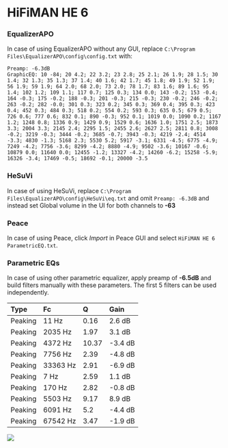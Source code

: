 # HiFiMAN HE 6

### EqualizerAPO
In case of using EqualizerAPO without any GUI, replace `C:\Program Files\EqualizerAPO\config\config.txt`
with:
```
Preamp: -6.3dB
GraphicEQ: 10 -84; 20 4.2; 22 3.2; 23 2.8; 25 2.1; 26 1.9; 28 1.5; 30 1.4; 32 1.3; 35 1.3; 37 1.4; 40 1.6; 42 1.7; 45 1.8; 49 1.9; 52 1.9; 56 1.9; 59 1.9; 64 2.0; 68 2.0; 73 2.0; 78 1.7; 83 1.6; 89 1.6; 95 1.4; 102 1.2; 109 1.1; 117 0.7; 125 0.3; 134 0.0; 143 -0.2; 153 -0.4; 164 -0.3; 175 -0.2; 188 -0.3; 201 -0.3; 215 -0.3; 230 -0.2; 246 -0.2; 263 -0.2; 282 -0.0; 301 0.3; 323 0.2; 345 0.3; 369 0.4; 395 0.3; 423 0.4; 452 0.3; 484 0.3; 518 0.2; 554 0.2; 593 0.3; 635 0.5; 679 0.5; 726 0.6; 777 0.6; 832 0.1; 890 -0.3; 952 0.1; 1019 0.0; 1090 0.2; 1167 1.2; 1248 0.8; 1336 0.9; 1429 0.9; 1529 0.6; 1636 1.0; 1751 2.5; 1873 3.3; 2004 3.3; 2145 2.4; 2295 1.5; 2455 2.6; 2627 2.5; 2811 0.8; 3008 -0.2; 3219 -0.3; 3444 -0.2; 3685 -0.7; 3943 -0.3; 4219 -2.4; 4514 -3.3; 4830 -1.3; 5168 2.3; 5530 5.2; 5917 -3.1; 6331 -4.5; 6775 -4.9; 7249 -4.2; 7756 -3.6; 8299 -4.2; 8880 -4.9; 9502 -3.6; 10167 -0.6; 10879 0.0; 11640 0.0; 12455 -1.2; 13327 -4.2; 14260 -6.2; 15258 -5.9; 16326 -3.4; 17469 -0.5; 18692 -0.1; 20000 -3.5
```

### HeSuVi
In case of using HeSuVi, replace `C:\Program Files\EqualizerAPO\config\HeSuVi\eq.txt` and omit `Preamp:
-6.3dB` and instead set Global volume in the UI for both channels to **-63**

### Peace
In case of using Peace, click *Import* in Peace GUI and select `HiFiMAN HE 6 ParametricEQ.txt`.

### Parametric EQs
In case of using other parametric equalizer, apply preamp of **-6.5dB** and build filters manually with
these parameters. The first 5 filters can be used independently.

| Type    | Fc       |     Q | Gain    |
|:--------|:---------|:------|:--------|
| Peaking | 11 Hz    |  0.16 | 2.6 dB  |
| Peaking | 2035 Hz  |  1.97 | 3.1 dB  |
| Peaking | 4372 Hz  | 10.37 | -3.4 dB |
| Peaking | 7756 Hz  |  2.39 | -4.8 dB |
| Peaking | 33363 Hz |  2.91 | -6.9 dB |
| Peaking | 7 Hz     |  2.59 | 1.1 dB  |
| Peaking | 170 Hz   |  2.82 | -0.8 dB |
| Peaking | 5503 Hz  |  9.17 | 8.9 dB  |
| Peaking | 6091 Hz  |  5.2  | -4.4 dB |
| Peaking | 67542 Hz |  3.47 | -1.9 dB |

![](https://raw.githubusercontent.com/jaakkopasanen/AutoEq/master/results/headphonecom/sbaf-serious/HiFiMAN%20HE%206/HiFiMAN%20HE%206.png)